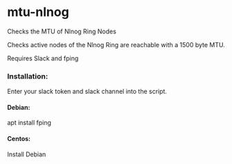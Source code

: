 # mtu-nlnog
Checks the MTU of Nlnog Ring Nodes

Checks active nodes of the Nlnog Ring are reachable with a 1500 byte MTU.

Requires Slack and fping

### Installation:
Enter your slack token and slack channel into the script.

#### Debian:
apt install fping

#### Centos:
Install Debian
